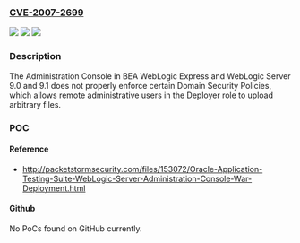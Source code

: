 ### [CVE-2007-2699](https://cve.mitre.org/cgi-bin/cvename.cgi?name=CVE-2007-2699)
![](https://img.shields.io/static/v1?label=Product&message=n%2Fa&color=blue)
![](https://img.shields.io/static/v1?label=Version&message=n%2Fa&color=blue)
![](https://img.shields.io/static/v1?label=Vulnerability&message=n%2Fa&color=brighgreen)

### Description

The Administration Console in BEA WebLogic Express and WebLogic Server 9.0 and 9.1 does not properly enforce certain Domain Security Policies, which allows remote administrative users in the Deployer role to upload arbitrary files.

### POC

#### Reference
- http://packetstormsecurity.com/files/153072/Oracle-Application-Testing-Suite-WebLogic-Server-Administration-Console-War-Deployment.html

#### Github
No PoCs found on GitHub currently.


